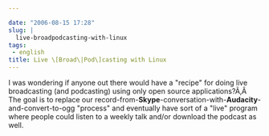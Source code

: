 ```yaml
---

date: "2006-08-15 17:28"
slug: |
  live-broadpodcasting-with-linux
tags:
 - english
title: Live \[Broad\|Pod\]casting with Linux
---
```


I was wondering if anyone out there would have a "recipe" for doing live
broadcasting (and podcasting) using only open source applications?Ã‚Â 
The goal is to replace our
record-from-**Skype**-conversation-with-**Audacity**-and-convert-to-ogg
"process" and eventually have sort of a "live" program where people
could listen to a weekly talk and/or download the podcast as well.

